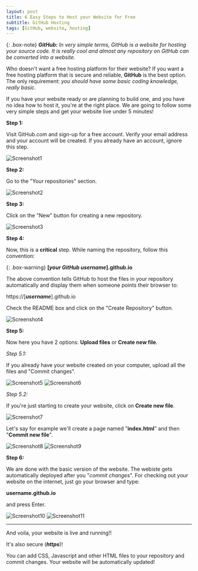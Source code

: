 ```yaml
---
layout: post
title: 6 Easy Steps to Host your Website for Free
subtitle: GitHub Hosting
tags: [GitHub, website, hosting]
---
```


{: .box-note}
***GitHub:*** *In very simple terms, GitHub is a website for hosting your source code. It is really cool and almost any repository on GitHub can be converted into a website.*

Who doesn't want a free hosting platform for their website? If you want a free hosting platform that is secure and reliable, **GitHub** is the best option. The only requirement: *you should have some basic coding knowledge, really basic*.

If you have your website ready or are planning to build one, and you have no idea how to host it, you're at the right place. We are going to follow some very simple steps and get your website live under 5 minutes!

**Step 1:**

Visit GitHub.com and sign-up for a free account. Verify your email address and your account will be created. If you already have an account, ignore this step.

<img src="/img/github1.png" alt="Screenshot1">

**Step 2:**

Go to the "Your repositories" section.

<img src="/img/github2.png" alt="Screenshot2">

**Step 3:**

Click on the "New" button for creating a new repository.

<img src="/img/github3.png" alt="Screenshot3">

**Step 4:**

Now, this is a <strong>critical</strong> step. While naming the repository, follow this convention:

{: .box-warning}
**[*your GitHub username*].github.io**

The above convention tells GitHub to host the files in your repository automatically and display them when someone points their browser to:

https://[***username***].github.io

Check the README box and click on the "Create Repository" button.

<img src="/img/github4.png" alt="Screenshot4">

**Step 5:**

Now here you have 2 options: **Upload files** or **Create new file**.

*Step 5.1:*

If you already have your website created on your computer, upload all the files and "Commit changes".

<img src="/img/github5.png" alt="Screenshot5">

<img src="/img/github6.png" alt="Screenshot6">

*Step 5.2:*

If you're just starting to create your website, click on **Create new file**.

<img src="/img/github7.png" alt="Screenshot7">

Let's say for example we'll create a page named "**index.html**" and then "**Commit new file**".

<img src="/img/github8.png" alt="Screenshot8">

<img src="/img/github9.png" alt="Screenshot9">

**Step 6:**

We are done with the basic version of the website. The webiste gets automatically deployed after you "*commit changes*". For checking out your website on the internet, just go your browser and type:

**<italic>username</italic>.github.io**

and press Enter.

<img src="/img/github10.png" alt="Screenshot10">

<img src="/img/github11.png" alt="Screenshot11">
<hr color="black">
And voila, your website is live and running!!

It's also secure (***https***)!

You can add CSS, Javascript and other HTML files to your repository and commit changes. Your website will be automatically updated!
